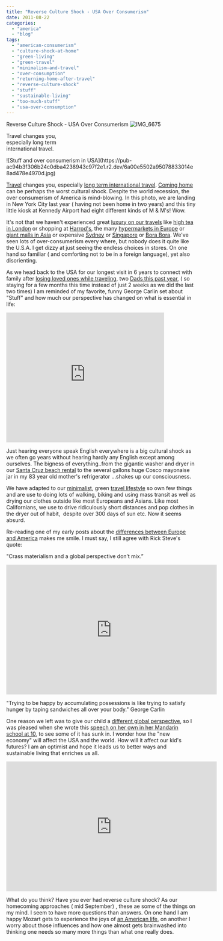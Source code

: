 ```yaml
---
title: "Reverse Culture Shock - USA Over Consumerism"
date: 2011-08-22
categories: 
  - "america"
  - "blog"
tags: 
  - "american-consumerism"
  - "culture-shock-at-home"
  - "green-living"
  - "green-travel"
  - "minimalism-and-travel"
  - "over-consumption"
  - "returning-home-after-travel"
  - "reverse-culture-shock"
  - "stuff"
  - "sustainable-living"
  - "too-much-stuff"
  - "usa-over-consumption"
---
```


Reverse Culture Shock - USA Over Consumerism ![IMG_6675](https://pub-ac94b3f306b24c0dba4238943c97f2e1.r2.dev/6a00e5502a95078833015390e0f548970b.jpg)

Travel changes you,  
especially long term  
international travel.

<!--more--> ![Stuff and over consumerism in USA](https://pub-ac94b3f306b24c0dba4238943c97f2e1.r2.dev/6a00e5502a95078833014e8ad478e4970d.jpg)  
  
  
[Travel](http://soultravelers3new.local/2010/09/8-reasons-for-a-family-world-trip-international-vacations-holidays-abroad-longterm-travel-rtw.html "travel the world as family") changes you, especially [long term international travel](http://soultravelers3new.local/2008/06/how-to-do-exten.html "long term international travel"). [Coming home](http://soultravelers3new.local/2010/10/family-travel-santa-cruz-california-beautiful-beach-house-homeaway-luxury-rental-home.html "Coming home") can be perhaps the worst cultural shock. Despite the world recession, the over consumerism of America is mind-blowing. In this photo, we are landing in New York City last year ( having not been home in two years) and this tiny little kiosk at Kennedy Airport had eight different kinds of M & M's! Wow.  
  
It's not that we haven't experienced great [luxury on our travels](http://soultravelers3new.local/2010/05/camping-europe-in-a-motorhome-rv-5-best-sites-roadtrip-europe-family-travel-budget-best-price.html "luxury campgrounds on our travels") like [high tea in London](ttp://www.soultravelers3.com/2009/10/family-travel-photo-england-knight-tapestry-high-tea.html "high tea london") or shopping at [Harrod's](http://www.harrods.com/ "Harrods shopping London"), the many [hypermarkets in Europe](http://soultravelers3new.local/2008/04/food-myths-real.html "hypermarkets in Europe") or [giant malls in Asia](http://soultravelers3new.local/2010/12/tropical-christmas-abroad-in-asia.html "giant malls in Asia") or expensive [Sydney](http://soultravelers3new.local/2011/02/the-stunning-sydney-harbour-yha-hostel-review.html "Sydney Australia") or [Singapore](http://soultravelers3new.local/2011/03/top-hotel-for-luxury-fairmont-singapore.html "singapore") or [Bora Bora](http://soultravelers3new.local/2010/11/bora-bora-on-a-cheap-budget-travel-tahiti-moorea-and-french-polynesia.html "Bora Bora"). We've seen lots of over-consumerism every where, but nobody does it quite like the U.S.A. I get dizzy at just seeing the endless choices in stores. On one hand so familiar ( and comforting not to be in a foreign language), yet also disorienting.  
  
As we head back to the USA for our longest visit in 6 years to connect with family after [losing loved ones while traveling](http://soultravelers3new.local/2010/12/mourning-while-traveling-tribute-to-al-grief-and-travel-deathdying-at-a-distance.html "losing loved ones while traveling"), two [Dads this past year](http://soultravelers3new.local/2010/06/good-bye-dad-grandpa-family-death-afar-while-traveling-abroad.html "losing two dads this year"), ( so staying for a few months this time instead of just 2 weeks as we did the last two times) I am reminded of my favorite, funny George Carlin set about "Stuff" and how much our perspective has changed on what is essential in life:  
  
  

<iframe src="http://www.youtube.com/embed/MvgN5gCuLac?rel=0" frameborder="0" height="345" width="420"></iframe>

  
  
Just hearing everyone speak English everywhere is a big cultural shock as we often go years without hearing hardly any English except among ourselves. The bigness of everything..from the gigantic washer and dryer in our [Santa Cruz beach rental](http://soultravelers3new.local/2011/01/homeaway-santa-cruz-beach-house-vacation-rental-review-best-family-friendly-lodging.html "santa cruz beach rental home") to the several gallons huge Cosco mayonaise jar in my 83 year old mother's refrigerator ...shakes up our consciousness.  
  
We have adapted to our [minimalist](http://soultravelers3new.local/2011/08/minimalist-living-family-travel-lifestyle-books.html "minimalist "), green [travel lifestyle](http://soultravelers3new.local/2011/07/what-our-nomadic-travel-lifestyle-looks-like-family-fun.html "travel lifestyle") so own few things and are use to doing lots of walking, biking and using mass transit as well as drying our clothes outside like most Europeans and Asians. Like most Californians, we use to drive ridiculously short distances and pop clothes in the dryer out of habit,  despite over 300 days of sun etc. Now it seems absurd.  
  
Re-reading one of my early posts about the [differences between Europe and America](http://soultravelers3new.local/2006/09/here-and-there.html "differences between Europe and America") makes me smile. I must say, I still agree with Rick Steve's quote:  
  
"Crass materialism and a global perspective don’t mix.”  
  

<iframe src="http://www.youtube.com/embed/9GorqroigqM?rel=0" frameborder="0" height="345" width="560"></iframe>

  
  
"Trying to be happy by accumulating possessions is like trying to satisfy hunger by taping sandwiches all over your body." George Carlin  
  
One reason we left was to give our child a [different global perspective](http://soultravelers3new.local/2010/04/family-travel-homeschool-education-global-students-lifestyle-design-location-independent-4hww-around.html " global perspective"), so I was pleased when she wrote this [speech on her own in her Mandarin school at 10](http://soultravelers3new.local/2011/04/earth-day-song-solo-and-1st-place.html "speech in Mandarin school"), to see some of it has sunk in. I wonder how the "new economy" will affect the USA and the world. How will it affect our kid's futures? I am an optimist and hope it leads us to better ways and sustainable living that enriches us all.  
  

<iframe src="http://www.youtube.com/embed/HW-C2PGehYc?rel=0" frameborder="0" height="345" width="560"></iframe>

What do you think? Have you ever had reverse culture shock? As our homecoming approaches ( mid September) , these ae some of the things on my mind. I seem to have more questions than answers. On one hand I am happy Mozart gets to experience the joys of [an American life](http://soultravelers3new.local/2009/10/best-halloween-europe-or-us-conde-nast-youtube-video-social-media-twitter-nyc-wendy-perrin.html "an american life"), on another I worry about those influences and how one almost gets brainwashed into thinking one needs so many more things than what one really does.
